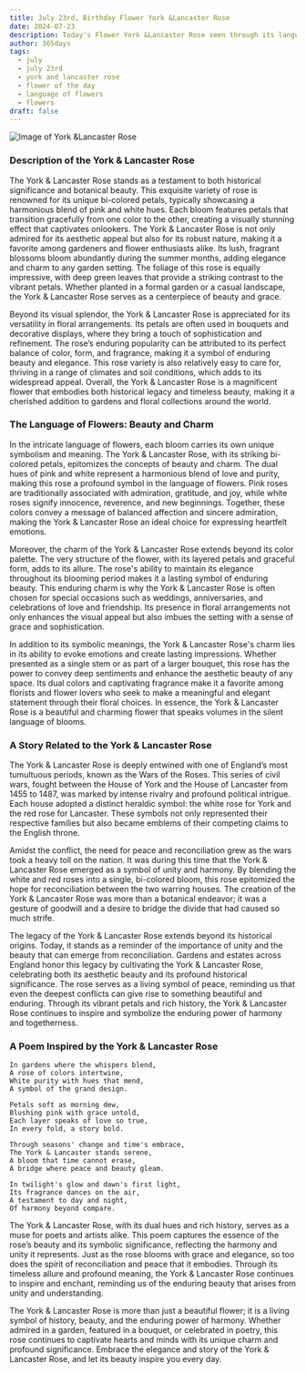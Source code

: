 ```yaml
---
title: July 23rd, Birthday Flower York &Lancaster Rose
date: 2024-07-23
description: Today's Flower York &Lancaster Rose seen through its language of flowers and stories
author: 365days
tags:
  - july
  - july 23rd
  - york and lancaster rose
  - flower of the day
  - language of flowers
  - flowers
draft: false
---
```



![Image of York &Lancaster Rose](https://cdn.pixabay.com/photo/2014/03/30/13/01/rose-301406_1280.jpg#center)


### Description of the York & Lancaster Rose

The York & Lancaster Rose stands as a testament to both historical significance and botanical beauty. This exquisite variety of rose is renowned for its unique bi-colored petals, typically showcasing a harmonious blend of pink and white hues. Each bloom features petals that transition gracefully from one color to the other, creating a visually stunning effect that captivates onlookers. The York & Lancaster Rose is not only admired for its aesthetic appeal but also for its robust nature, making it a favorite among gardeners and flower enthusiasts alike. Its lush, fragrant blossoms bloom abundantly during the summer months, adding elegance and charm to any garden setting. The foliage of this rose is equally impressive, with deep green leaves that provide a striking contrast to the vibrant petals. Whether planted in a formal garden or a casual landscape, the York & Lancaster Rose serves as a centerpiece of beauty and grace.

Beyond its visual splendor, the York & Lancaster Rose is appreciated for its versatility in floral arrangements. Its petals are often used in bouquets and decorative displays, where they bring a touch of sophistication and refinement. The rose’s enduring popularity can be attributed to its perfect balance of color, form, and fragrance, making it a symbol of enduring beauty and elegance. This rose variety is also relatively easy to care for, thriving in a range of climates and soil conditions, which adds to its widespread appeal. Overall, the York & Lancaster Rose is a magnificent flower that embodies both historical legacy and timeless beauty, making it a cherished addition to gardens and floral collections around the world.

### The Language of Flowers: Beauty and Charm

In the intricate language of flowers, each bloom carries its own unique symbolism and meaning. The York & Lancaster Rose, with its striking bi-colored petals, epitomizes the concepts of beauty and charm. The dual hues of pink and white represent a harmonious blend of love and purity, making this rose a profound symbol in the language of flowers. Pink roses are traditionally associated with admiration, gratitude, and joy, while white roses signify innocence, reverence, and new beginnings. Together, these colors convey a message of balanced affection and sincere admiration, making the York & Lancaster Rose an ideal choice for expressing heartfelt emotions.

Moreover, the charm of the York & Lancaster Rose extends beyond its color palette. The very structure of the flower, with its layered petals and graceful form, adds to its allure. The rose's ability to maintain its elegance throughout its blooming period makes it a lasting symbol of enduring beauty. This enduring charm is why the York & Lancaster Rose is often chosen for special occasions such as weddings, anniversaries, and celebrations of love and friendship. Its presence in floral arrangements not only enhances the visual appeal but also imbues the setting with a sense of grace and sophistication.

In addition to its symbolic meanings, the York & Lancaster Rose's charm lies in its ability to evoke emotions and create lasting impressions. Whether presented as a single stem or as part of a larger bouquet, this rose has the power to convey deep sentiments and enhance the aesthetic beauty of any space. Its dual colors and captivating fragrance make it a favorite among florists and flower lovers who seek to make a meaningful and elegant statement through their floral choices. In essence, the York & Lancaster Rose is a beautiful and charming flower that speaks volumes in the silent language of blooms.

### A Story Related to the York & Lancaster Rose

The York & Lancaster Rose is deeply entwined with one of England’s most tumultuous periods, known as the Wars of the Roses. This series of civil wars, fought between the House of York and the House of Lancaster from 1455 to 1487, was marked by intense rivalry and profound political intrigue. Each house adopted a distinct heraldic symbol: the white rose for York and the red rose for Lancaster. These symbols not only represented their respective families but also became emblems of their competing claims to the English throne.

Amidst the conflict, the need for peace and reconciliation grew as the wars took a heavy toll on the nation. It was during this time that the York & Lancaster Rose emerged as a symbol of unity and harmony. By blending the white and red roses into a single, bi-colored bloom, this rose epitomized the hope for reconciliation between the two warring houses. The creation of the York & Lancaster Rose was more than a botanical endeavor; it was a gesture of goodwill and a desire to bridge the divide that had caused so much strife.

The legacy of the York & Lancaster Rose extends beyond its historical origins. Today, it stands as a reminder of the importance of unity and the beauty that can emerge from reconciliation. Gardens and estates across England honor this legacy by cultivating the York & Lancaster Rose, celebrating both its aesthetic beauty and its profound historical significance. The rose serves as a living symbol of peace, reminding us that even the deepest conflicts can give rise to something beautiful and enduring. Through its vibrant petals and rich history, the York & Lancaster Rose continues to inspire and symbolize the enduring power of harmony and togetherness.

### A Poem Inspired by the York & Lancaster Rose


	In gardens where the whispers blend,
	A rose of colors intertwine,
	White purity with hues that mend,
	A symbol of the grand design.
	
	Petals soft as morning dew,
	Blushing pink with grace untold,
	Each layer speaks of love so true,
	In every fold, a story bold.
	
	Through seasons' change and time's embrace,
	The York & Lancaster stands serene,
	A bloom that time cannot erase,
	A bridge where peace and beauty gleam.
	
	In twilight's glow and dawn's first light,
	Its fragrance dances on the air,
	A testament to day and night,
	Of harmony beyond compare.


The York & Lancaster Rose, with its dual hues and rich history, serves as a muse for poets and artists alike. This poem captures the essence of the rose’s beauty and its symbolic significance, reflecting the harmony and unity it represents. Just as the rose blooms with grace and elegance, so too does the spirit of reconciliation and peace that it embodies. Through its timeless allure and profound meaning, the York & Lancaster Rose continues to inspire and enchant, reminding us of the enduring beauty that arises from unity and understanding.

The York & Lancaster Rose is more than just a beautiful flower; it is a living symbol of history, beauty, and the enduring power of harmony. Whether admired in a garden, featured in a bouquet, or celebrated in poetry, this rose continues to captivate hearts and minds with its unique charm and profound significance. Embrace the elegance and story of the York & Lancaster Rose, and let its beauty inspire you every day.